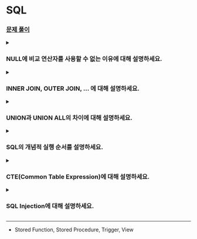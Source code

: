 # SQL

### [문제 풀이](https://leetcode.com/studyplan/top-sql-50/)

<details>
<summary><h3>NULL에 비교 연산자를 사용할 수 없는 이유에 대해 설명하세요.</h3></summary>

- three valued logic과 null - 왜 null은 비교연산자를 사용할 수 없나요?
    - where문 주의점 - unknown의 논리 연산 기반
</details>

<details>
<summary><h3>INNER JOIN, OUTER JOIN, ... 에 대해 설명하세요.</h3></summary>
    - 종류, 결과 테이블 형태
    - using 의미, 사용 조건, 결과 테이블 형태
</details>

<details>
<summary><h3>UNION과 UNION ALL의 차이에 대해 설명하세요.</h3></summary>
    - 종류, 결과 테이블 형태
    - using 의미, 사용 조건, 결과 테이블 형태
</details>

<details>
<summary><h3>SQL의 개념적 실행 순서를 설명하세요.</h3></summary>

</details>

<details>
<summary><h3>CTE(Common Table Expression)에 대해 설명하세요.</h3></summary>

</details>

<details>
<summary><h3>SQL Injection에 대해 설명하세요.</h3></summary>

</details>

---
- Stored Function, Stored Procedure, Trigger, View